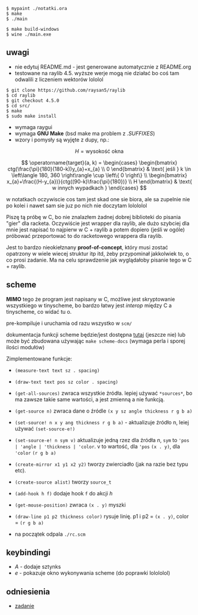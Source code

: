 ``` shell
$ mypaint ./notatki.ora
$ make
$ ./main

$ make build-windows
$ wine ./main.exe
```

## uwagi

-   nie edytuj README.md - jest generowane automatycznie z README.org
-   testowane na raylib 4.5. wyższe werje mogą nie działać bo coś tam
    odwalili z liczeniem wektorów lololol

``` shell
$ git clone https://github.com/raysan5/raylib
$ cd raylib
$ git checkout 4.5.0
$ cd src/
$ make
$ sudo make install
```

-   wymaga raygui
-   wymaga **GNU Make** (bsd make ma problem z *.SUFFIXES*)
-   wzory i pomysły są wyjęte z dupy, np.:

$$ H = \text{wysokość okna} $$

$$
\operatorname{target}(a, k) = \begin{cases}
\begin{bmatrix}
  ctg(\frac{\pi}{180}(180-k))y_{a}+x_{a} \\
  0
\end{bmatrix} & \text{ jeśli } k \in \left\langle 180, 360 \right\rangle \cup \left\{ 0 \right\}
\\
\begin{bmatrix}
  x_{a}+\frac{(H-y_{a})}{ctg((90-k)\frac{\pi}{180})} \\
  H
\end{bmatrix} & \text{ w innych wypadkach }
\end{cases}
$$

w notatkach oczywiscie cos tam jest skad one sie biora, ale sa zupelnie
nie po kolei i nawet sam sie juz po nich nie doczytam lolololol

Piszę tą próbę w C, bo nie znalazłem żadnej dobrej biblioteki do pisania
\"gier\" dla racketa. Oczywiście jest wrapper dla raylib, ale dużo
szybciej dla mnie jest napisać to najpierw w C + raylib a potem dopiero
(jeśli w ogóle) próbować przeportować to do racketowego wrappera dla
raylib.

Jest to bardzo nieokiełznany **proof-of-concept**, który musi zostać
opatrzony w wiele wiecej struktur itp itd, żeby przypominał jakkolwiek
to, o co prosi zadanie. Ma na celu sprawdzenie jak wyglądałoby pisanie
tego w C + raylib.

## scheme

**MIMO** tego że program jest napisany w C, możliwe jest skryptowanie
wszystkiego w tinyscheme, bo bardzo łatwy jest *interop* między C a
tinyscheme, co widać tu o.

pre-kompiluje i uruchamia od razu wszystko w `scm/`

dokumentacja funkcji scheme będzie/jest dostępna
[tutaj](https://pub.krzysckh.org/msc2023.html) (jeszcze nie) lub może
być zbudowana używając `make scheme-docs` (wymaga perla i sporej ilości
modułów)

Zimplementowane funkcje:

-   `(measure-text text sz . spacing)`

-   `(draw-text text pos sz color . spacing)`

-   `(get-all-sources)` zwraca wszystkie źródła. lepiej używać
    `*sources*`, bo ma zawsze takie same wartości, a jest zmienną a nie
    funkcją.

-   `(get-source n)` zwraca dane o źródle
    `(x y sz angle thickness r g b a)`

-   `(set-source! n x y ang thickness r g b a)` - aktualizuje źródło n,
    leiej używać `(set-source-e!)`

-   `(set-source-e! n sym v)` aktualizuje jedną rzez dla źródła *n*,
    `sym` to `'pos | 'angle | 'thickness | 'color`. v to wartość, dla
    `'pos` `(x . y)`, dla `'color` `(r g b a)`

-   `(create-mirror x1 y1 x2 y2)` tworzy zwierciadło (jak na razie bez
    typu etc).

-   `(create-source alist)` tworzy `source_t`

-   `(add-hook h f)` dodaje hook `f` do akcji *h*

-   `(get-mouse-position)` zwraca `(x . y)` myszki

-   `(draw-line p1 p2 thickness color)` rysuje linię. p1 i p2 =
    `(x . y)`, color = `(r g b a)`

-   na początek odpala `./rc.scm`

## keybindingi

-   *A* - dodaje sztynks
-   *e* - pokazuje okno wykonywania scheme (do poprawki lolololol)

## odniesienia

-   [zadanie](https://science-cup.pl/wp-content/uploads/2023/11/MSC4_2023_Optyka.pdf)
